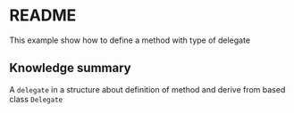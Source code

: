 # README

This example show how to define a method with type of delegate

## Knowledge summary

A `delegate` in a structure about definition of method and derive from based class `Delegate`